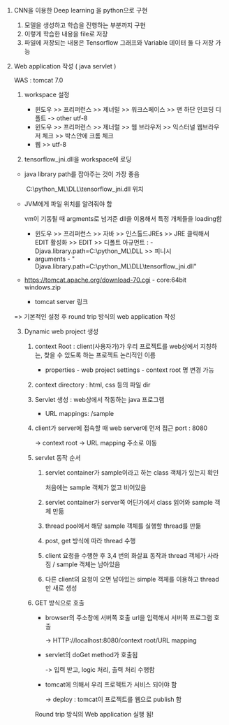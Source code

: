 1. CNN을 이용한 Deep learning 을  python으로 구현
   1. 모델을 생성하고 학습을 진행하는 부분까지 구현
   2. 이렇게 학습한 내용을 file로 저장
   3. 파일에 저장되는 내용은 Tensorflow 그래프와 Variable 데이터 둘 다 저장 가능



2. Web application 작성 ( java servlet ) 

   WAS : tomcat 7.0

   1. workspace 설정 

      - 윈도우 >> 프리퍼런스 >> 제너럴 >> 워크스페이스 >> 맨 하단 인코딩 디폴트 -> other utf-8
      - 윈도우 >> 프리퍼런스 >> 제너럴 >> 웹 브라우저 >> 익스터널 웹브라우저 체크 >> 박스안에 크롬 체크
      - 웹 >> utf-8

   2.  tensorflow_jni.dll을 workspace에 로딩

      - java library path를 잡아주는 것이 가장 좋음 

        ​			C:\python_ML\DLL\tensorflow_jni.dll 위치

      - JVM에게 파일 위치를 알려줘야 함

         vm이 기동될 때 argments로 넘겨준 dll을 이용해서 특정 개체들을 loading함

        - 윈도우 >> 프리퍼런스 >> 자바 >> 인스톨드JREs >> JRE 클릭해서 EDIT 활성화 >> EDIT >> 디폴트 아규먼트 : -Djava.library.path=C:\python_ML\DLL >> 피니시
        - arguments - " Djava.library.path=C:\python_ML\DLL\tensorflow_jni.dll"

      - https://tomcat.apache.org/download-70.cgi - core:64bit windows.zip

        - tomcat server 링크

        

   => 기본적인 설정 후 round trip 방식의 web application 작성

   

   3. Dynamic web project 생성

      1. context Root : client(사용자가)가 우리 프로젝트를 web상에서  지칭하는, 찾을 수 있도록 하는 프로젝트 논리적인 이름

         - properties - web project settings - context root 명 변경 가능

      2. context directory : html, css 등의 파일 dir

      3. Servlet 생성 : web상에서 작동하는 java 프로그램

         - URL mappings: /sample

      4. client가 server에 접속할 때 web server에 먼저 접근 port : 8080

         -> context root -> URL mapping 주소로 이동

      5. servlet 동작 순서

         1. servlet container가 sample이라고 하는 class 객체가 있는지 확인

            처음에는 sample 객체가 없고 비어있음

         2. servlet container가 server쪽 어딘가에서 class 읽어와 sample 객체 만듦

         3. thread pool에서 해당 sample 객체를 실행할 thread를 만듦

         4. post, get 방식에 따라 thread 수행

         5. client 요청을 수행한 후 3,4 번의 화살표 동작과 thread 객체가 사라짐 / sample 객체는 남아있음

         6. 다른 client의 요청이 오면 남아있는 simple 객체를 이용하고 thread만 새로 생성

      6. GET 방식으로 호출

         - browser의 주소창에 서버쪽 호출 url을 입력해서 서버쪽 프로그램 호출

           -> HTTP://localhost:8080/context root/URL mapping

         - servlet의 doGet method가 호출됨

           -> 입력 받고, logic 처리, 출력 처리 수행함

         - tomcat에 의해서 우리 프로젝트가 서비스 되어야 함

           -> deploy : tomcat이 프로젝트를 웹으로 publish 함

         Round trip 방식의 Web application 실행 됨!
